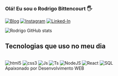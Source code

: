 
### Olá! Eu sou o Rodrigo Bittencourt 🖐️

[![Blog](https://img.shields.io/website?label=rodrigo-bittencourt.com&style=for-the-badge&url=https://rodrigo-bittencourt.com/)](https://rodrigo-bittencourt.com)
[![Instagram](https://img.shields.io/badge/Instagram-E4405F?style=for-the-badge&logo=instagram&logoColor=white)](https://www.instagram.com/rodrigo.granadoo/)
[![Linked-In](https://img.shields.io/badge/LinkedIn-0077B5?style=for-the-badge&logo=linkedin&logoColor=white)](https://www.linkedin.com/in/rodrigo-granado-bittencourt-0183ba2b1/)

![Rodrigo GitHub stats](https://github-readme-stats.vercel.app/api?username=RodrigoCWB0502&show_icons=true&theme=tokyonight)

## Tecnologias que uso no meu dia

<div style="display: inline-block"> <br/>
    <img position="center" alt="html5" src="https://img.shields.io/badge/HTML5-E34F26?style=for-the-badge&logo=html5&logoColor=white" />
    <img position="center" alt="css3" src="https://img.shields.io/badge/CSS3-1572B6?style=for-the-badge&logo=css3&logoColor=white" />
    <img position="center" alt="Js" src="https://img.shields.io/badge/JavaScript-F7DF1E?style=for-the-badge&logo=javascript&logoColor=black" />
    <img position="center" alt="Ts" src="https://img.shields.io/badge/TypeScript-007ACC?style=for-the-badge&logo=typescript&logoColor=white" />
    <img position="center" alt="NodeJS" src="https://img.shields.io/badge/Node.js-43853D?style=for-the-badge&logo=node.js&logoColor=white" />
    <img position="center" alt="React" src="https://img.shields.io/badge/React-20232A?style=for-the-badge&logo=react&logoColor=61DAFB" />
    <img position="center" alt="SQL" src="https://img.shields.io/badge/MySQL-00000F?style=for-the-badge&logo=mysql&logoColor=white" />
</div> <br/>
Apaixonado por Desenvolvimento WEB
